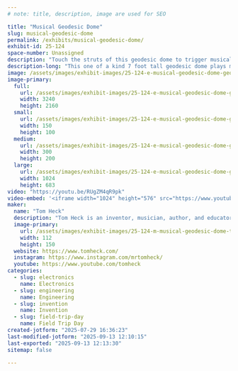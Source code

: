 ```yaml
---
# note: title, description, image are used for SEO

title: "Musical Geodesic Dome"
slug: musical-geodesic-dome
permalink: /exhibits/musical-geodesic-dome/
exhibit-id: 25-124
space-number: Unassigned
description: "Touch the struts of this geodesic dome to trigger musical sound. Fun and interactive!"
description-long: "This one of a kind 7 foot tall geodesic dome plays music when you touch the struts of the dome. You can play by yourself or collaborate with others. It's a combination of art, geometry, and architecture!"
image: /assets/images/exhibit-images/25-124-e-musical-geodesic-dome-geodesic-dome-musical-300x200.jpg
image-primary: 
  full:
    url: /assets/images/exhibit-images/25-124-e-musical-geodesic-dome-geodesic-dome-musical-full.jpg
    width: 3240
    height: 2160
  small:
    url: /assets/images/exhibit-images/25-124-e-musical-geodesic-dome-geodesic-dome-musical-150x100.jpg
    width: 150
    height: 100
  medium:
    url: /assets/images/exhibit-images/25-124-e-musical-geodesic-dome-geodesic-dome-musical-300x200.jpg
    width: 300
    height: 200
  large:
    url: /assets/images/exhibit-images/25-124-e-musical-geodesic-dome-geodesic-dome-musical-1024x683.jpg
    width: 1024
    height: 683
video: "https://youtu.be/RUgZM4qR9pk"
video-embed: '<iframe width="1024" height="576" src="https://www.youtube.com/embed/RUgZM4qR9pk?feature=oembed" frameborder="0" allow="accelerometer; autoplay; clipboard-write; encrypted-media; gyroscope; picture-in-picture; web-share" referrerpolicy="strict-origin-when-cross-origin" allowfullscreen title="Musical Geodesic Dome - interactive art installation"></iframe>'
maker: 
  name: "Tom Heck"
  description: "Tom Heck is an inventor, musician, author, and educator who lives in Asheville, NC. Tom has written articles for MAKE Magazine. He has trained K12 educators throughout the US and Canada how to teach Invention Literacy in the classroom. Tom has written multiple books and has spoken on the TEDx stage. Tom is one of the volunteer organizers of the Asheville Maker Faire."
  image-primary:
    url: /assets/images/exhibit-images/25-124-m-musical-geodesic-dome-tom-heck-horse-112x150.jpg
    width: 112
    height: 150
  website: https://www.tomheck.com/
  instagram: https://www.instagram.com/mrtomheck/
  youtube: https://www.youtube.com/tomheck
categories: 
  - slug: electronics
    name: Electronics
  - slug: engineering
    name: Engineering
  - slug: invention
    name: Invention
  - slug: field-trip-day
    name: Field Trip Day
created-jotform: "2025-07-29 16:36:23"
last-modified-jotform: "2025-09-13 12:10:15"
last-exported: "2025-09-13 12:13:30"
sitemap: false

---
```

